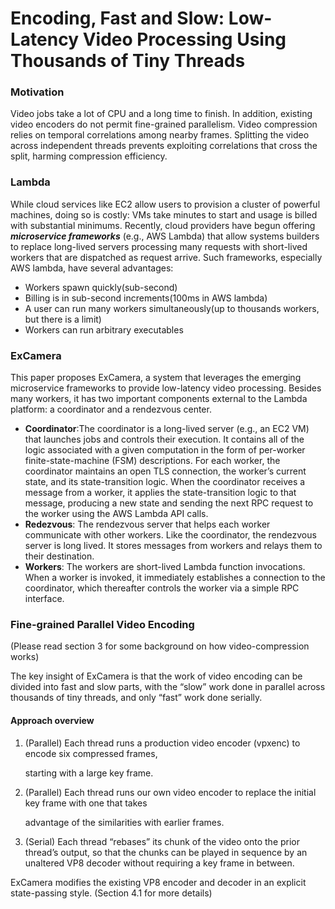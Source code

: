 # Encoding, Fast and Slow: Low-Latency Video Processing Using Thousands of Tiny Threads

### Motivation

Video jobs take a lot of CPU and a long time to finish. In addition, existing video encoders do not permit fine-grained parallelism. Video compression relies on temporal correlations among nearby frames. Splitting the video across independent threads prevents exploiting correlations that cross the split, harming compression efficiency. 

### Lambda

While cloud services like EC2 allow users to provision a cluster of powerful machines, doing so is costly: VMs take minutes to start and usage is billed with substantial minimums. Recently, cloud providers have begun offering _**microservice frameworks**_ \(e.g., AWS Lambda\) that allow systems builders to replace long-lived servers processing many requests with short-lived workers that are dispatched as request arrive. Such frameworks, especially AWS lambda, have several advantages: 

* Workers spawn quickly\(sub-second\)
* Billing is in sub-second increments\(100ms in AWS lambda\)
* A user can run many workers simultaneously\(up to thousands workers, but there is a limit\)
* Workers can run arbitrary executables

### ExCamera

This paper proposes ExCamera, a system that leverages the emerging microservice frameworks to provide low-latency video processing. Besides many workers, it has two important components external to the Lambda platform: a coordinator and a rendezvous center.

* **Coordinator**:The coordinator is a long-lived server \(e.g., an EC2 VM\) that launches jobs and controls their execution. It contains all of the logic associated with a given computation in the form of per-worker finite-state-machine \(FSM\) descriptions. For each worker, the coordinator maintains an open TLS connection, the worker’s current state, and its state-transition logic. When the coordinator receives a message from a worker, it applies the state-transition logic to that message, producing a new state and sending the next RPC request to the worker using the AWS Lambda API calls. 
* **Redezvous**: The rendezvous server that helps each worker communicate with other workers. Like the coordinator, the rendezvous server is long lived. It stores messages from workers and relays them to their destination. 
* **Workers**: The workers are short-lived Lambda function invocations. When a worker is invoked, it immediately establishes a connection to the coordinator, which thereafter controls the worker via a simple RPC interface.

### Fine-grained Parallel Video Encoding

\(Please read section 3 for some background on how video-compression works\)

The key insight of ExCamera is that the work of video encoding can be divided into fast and slow parts, with the “slow” work done in parallel across thousands of tiny threads, and only “fast” work done serially. 

#### Approach overview

1. \(Parallel\) Each thread runs a production video encoder \(vpxenc\) to encode six compressed frames,

   starting with a large key frame.

2. \(Parallel\) Each thread runs our own video encoder to replace the initial key frame with one that takes

   advantage of the similarities with earlier frames.

3. \(Serial\) Each thread “rebases” its chunk of the video onto the prior thread’s output, so that the chunks can be played in sequence by an unaltered VP8 decoder without requiring a key frame in between.

ExCamera modifies the existing VP8 encoder and decoder in an explicit state-passing style. \(Section 4.1 for more details\)

####  

